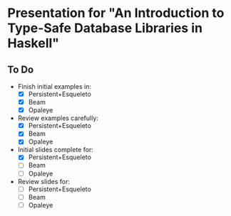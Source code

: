 # Presentation for "An Introduction to Type-Safe Database Libraries in Haskell"

## To Do

- Finish initial examples in:
  - [x] Persistent+Esqueleto
  - [x] Beam
  - [x] Opaleye
- Review examples carefully:
  - [x] Persistent+Esqueleto
  - [x] Beam
  - [x] Opaleye
- Initial slides complete for:
  - [x] Persistent+Esqueleto
  - [ ] Beam
  - [ ] Opaleye
- Review slides for:
  - [ ] Persistent+Esqueleto
  - [ ] Beam
  - [ ] Opaleye
